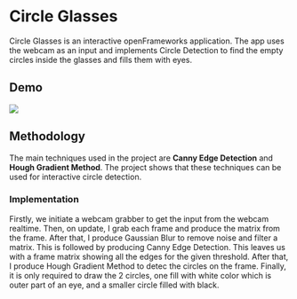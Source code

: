 # Circle Glasses

Circle Glasses is an interactive openFrameworks application. 
The app uses the webcam as an input and implements Circle Detection to find the empty circles inside the glasses and fills them with eyes.

## Demo
![](https://github.com/jorjepadre/circleGlasses/blob/master/bin/data/demo.gif)

## Methodology
The main techniques used in the project are **Canny Edge Detection** and **Hough Gradient Method**. 
The project shows that these techniques can be used for interactive circle detection.

### Implementation
Firstly, we initiate a webcam grabber to get the input from the webcam realtime. Then, on update, I grab each frame and produce the matrix from the frame.
After that, I produce Gaussian Blur to remove noise and filter a matrix. This is followed by producing Canny Edge Detection.
This leaves us with a frame matrix showing all the edges for the given threshold. After that, I produce Hough Gradient Method to detec the circles on the frame.
Finally, it is only required to draw the 2 circles, one fill with white color which is outer part of an eye, and a smaller circle filled with black.
